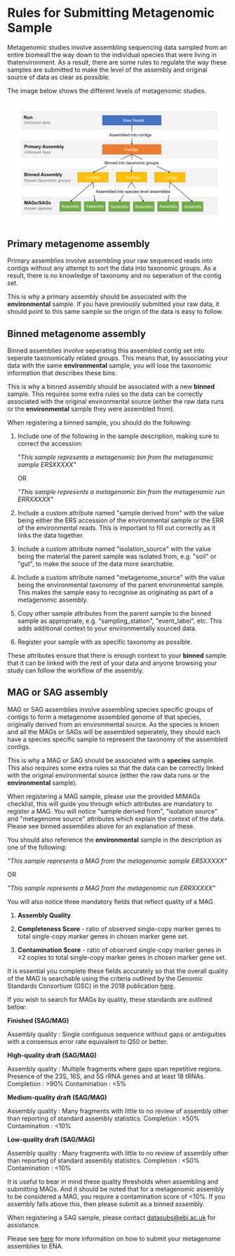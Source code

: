 # Rules for Submitting Metagenomic Sample

Metagenomic studies involve assembling sequencing data sampled from an entire biomeall the way down to the individual species that were living in thatenvironment. As a result, there are some rules to regulate the way these samples are submitted to make the level of the assembly and original source of data as clear as possible.

The image below shows the different levels of metagenomic studies.

![Metagenome assembly levels](images/metagenomes.png)

## Primary metagenome assembly

Primary assemblies involve assembling your raw sequenced reads into contigs without any attempt to sort the data into taxonomic groups. As a result, there is no knowledge of taxonomy and no seperation of the contig set.

This is why a primary assembly should be associated with the **environmental** sample. If you have previously submitted your raw data, it should point to this same sample so the origin of the data is easy to follow.

## Binned metagenome assembly

Binned assemblies involve seperating this assembled contig set into seperate taxonomically related groups.
This means that, by associating your data with the same **environmental** sample, you will lose the  taxonomic information that describes these bins.

This is why a binned assembly should be associated with a new **binned** sample. This requires some extra rules so the data can be correctly associated with the original environmental source (either the raw data runs or the **environmental** sample they were assembled from).

When registering a binned sample, you should do the following:

1. Include one of the following in the sample description, making sure to correct the accession:

    *"This sample represents a metagenomic bin from the metagenomic sample ERSXXXXX"*

    OR

    *"This sample represents a metagenomic bin from the metagenomic run ERRXXXXX"*

2. Include a custom attribute named "sample derived from" with the value being either the ERS accession of the environmental sample or the ERR of the environmental reads. This is important to fill out correctly as it links the data together.

3. Include a custom attribute named "isolation_source" with the value being the material the parent sample was isolated from, e.g. "soil" or "gut", to make the souce of the data more searchable.

4. Include a custom attribute named "metagenome_source" with the value being the environmental taxonomy of the parent environmental sample. This makes the sample easy to recognise as originating as part of a metagenomic assembly.

4. Copy other sample attributes from the parent sample to the binned sample as appropriate, e.g. "sampling_station", "event_label", etc. This adds additional context to your environmentally sourced data.

5. Register your sample with as specific taxonomy as possible.

These attributes ensure that there is enough context to your **binned** sample that it can be linked with the rest of your data and anyone browsing your study can follow the workflow of the assembly.

## MAG or SAG assembly

MAG or SAG assemblies involve assembling species specific groups of contigs to form a metagenome assembled genome of that species, originally derived from an environmental source. As the species is known and all the MAGs or SAGs will be assembled seperately, they should each have a species specific sample to represent the taxonomy of the assembled contigs.

This is why a MAG or SAG should be associated with a **species** sample. This also requires some extra rules so that the data can be correctly linked with the original environmental source (either the raw data runs or the **environmental** sample).

When registering a MAG sample, please use the provided MIMAGs checklist, this will guide you through which attributes are mandatory to register a MAG.
You will notice "sample derived from", "isolation source" and "metagenome source" attributes which explain the context of the data. Please see binned assemblies above for an explanation of these.

You should also reference the **environmental** sample in the description as one of the following:

*"This sample represents a MAG from the metagenomic sample ERSXXXXX"*

OR 

*"This sample represents a MAG from the metagenomic run ERRXXXXX"*


You will also notice three mandatory fields that reflect quality of a MAG.

1. **Assembly Quality**

2. **Completeness Score** - ratio of observed single-copy marker genes to total single-copy marker genes 
in chosen marker gene set.

3. **Contamination Score** - ratio of observed single-copy marker genes in ≥2 copies to total single-copy 
marker genes in chosen marker gene set.

It is essential you complete these fields accurately so that the overall quality of the MAG is searchable using the criteria outlined by the Genomic Standards Consortium (GSC) in the 2018 publication [here](https://www.nature.com/articles/nbt.3893#t1 ).

If you wish to search for MAGs by quality, these standards are outlined below:


**Finished (SAG/MAG)**

Assembly quality : Single contiguous sequence without gaps or ambiguities with a consensus error rate equivalent to Q50 or better.


**High-quality draft (SAG/MAG)**

Assembly quality : Multiple fragments where gaps span repetitive regions. Presence of the 23S, 
16S, and 5S rRNA genes and at least 18 tRNAs.
Completion : >90%
Contamination : <5%


**Medium-quality draft (SAG/MAG)**

Assembly quality : Many fragments with little to no review of assembly other than reporting of 
standard assembly statistics.
Completion : ≥50%
Contamination : <10%


**Low-quality draft (SAG/MAG)**

Assembly quality : Many fragments with little to no review of assembly other than reporting of 
standard assembly statistics.
Completion : <50%
Contamination : <10%


It is useful to bear in mind these quality thresholds when assembling and submitting MAGs. And it should be noted that for a metagenomic assembly to be considered a MAG, you require a contamination score of <10%. If you assembly falls above this, then please submit as a binned assembly.


When registering a SAG sample, please contact datasubs@ebi.ac.uk for assistance.

Please see [here](cli_07.html) for more information on how to submit your metagenome assemblies to ENA.





